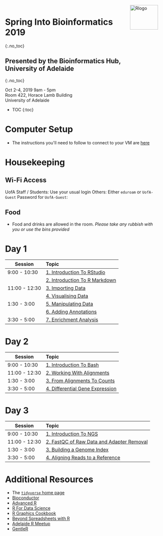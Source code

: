 <img src="https://www.r-project.org/logo/Rlogo.png" alt="Rlogo" border="0px" style="width:92px;height:81px;float:right">

# Spring Into Bioinformatics 2019 
{:.no_toc}

## Presented by the Bioinformatics Hub, <br> University of Adelaide 
{:.no_toc}

Oct 2-4, 2019
9am - 5pm  
Room 422, Horace Lamb Building  
University of Adelaide

* TOC
{:toc}


# Computer Setup

- The instructions you'll need to follow to connect to your VM are [here](vm_connection.md)




# Housekeeping

## Wi-Fi Access

UofA Staff / Students: Use your usual login
Others: Either `eduroam` or `UofA-Guest`
Password for `UofA-Guest`: 

## Food

- Food and drinks are allowed in the room. *Please take any rubbish with you or use the bins provided*


# Day 1

| Session | Topic |
| ------- |:----- |
| 9:00 - 10:30 | [1. Introduction To RStudio](Day_1/01_IntroRStudio.html) |  
|              | [2. Introduction To R Markdown](Day_1/02_IntroRMarkdown.html) | 
| 11:00 - 12:30 | [3. Importing Data](Day_1/03_DataImport.html) | 
|               | [4. Visualising Data](Day_1/04_VisualisingData.html) | 
| 1:30 - 3:00 | [5. Manipulating Data](Day_1/05_WorkingWithData.html) |
|             | [6. Adding Annotations](Day_1/06_AddingAnnotations.html) |
| 3:30 - 5:00 | [7. Enrichment Analysis](Day_1/07_EnrichmentTesting.html) |


# Day 2

| Session | Topic |
| ------- |:----- |
| 9:00 - 10:30 | [1. Introduction To Bash](Day_2/01_IntroToBash.html) |  
| 11:00 - 12:30 | [2. Working With Alignments](Day_2/02_Alignments.html) | 
| 1:30 - 3:00 | [3. From Alignments To Counts](Day_2/03_Counts.html) |
| 3:30 - 5:00 | [4. Differential Gene Expression](Day_2/04_DifferentialExpression.html) |

# Day 3

| Session | Topic |
| ------- |:----- |
| 9:00 - 10:30 | [1. Introduction To NGS](Day_3/01_IntroToNGS.html) |  
| 11:00 - 12:30 | [2. FastQC of Raw Data and Adapter Removal](Day_3/02_QCAdapterRem.html) | 
| 1:30 - 3:00 | [3. Building a Genome Index](Day_3/03_BuildingGnmIndex.html) |
| 3:30 - 5:00 | [4. Aligning Reads to a Reference](Day_3/04_Alignment.html) |

# Additional Resources

- The [`tidyverse` home page](https://www.tidyverse.org/)
- [Bioconductor](https://bioconductor.org/)
- [Advanced R](http://adv-r.had.co.nz/)
- [R For Data Science](http://r4ds.had.co.nz/)
- [R Graphics Cookbook](http://www.cookbook-r.com/Graphs/)
- [Beyond Spreadsheets with R](https://www.manning.com/books/beyond-spreadsheets-with-r?a_aid=datamungingwithr&a_bid=1dc44480)
- [Adelaide R Meetup](https://www.meetup.com/Adelaide-R-Users/)
- [GentleR]()